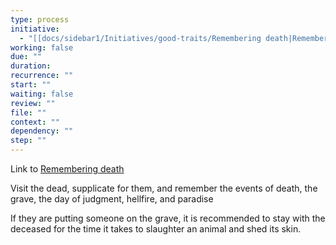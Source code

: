 ```yaml
---
type: process
initiative:
  - "[[docs/sidebar1/Initiatives/good-traits/Remembering death|Remembering death]]"
working: false
due: ""
duration: 
recurrence: ""
start: ""
waiting: false
review: ""
file: ""
context: ""
dependency: ""
step: ""
---
```


Link to [Remembering death](docs/sidebar1/Initiatives/good-traits/Remembering%20death.md)

Visit the dead, supplicate for them, and remember the events of death, the grave, the day of judgment, ​hellfire, and paradise

If they are putting someone on the grave, it is recommended to stay with the deceased for the time it takes to slaughter an animal and shed its skin.
